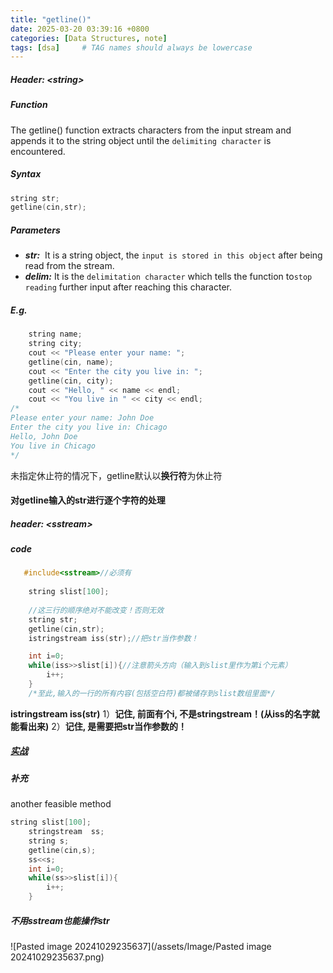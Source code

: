 ```yaml
---
title: "getline()"
date: 2025-03-20 03:39:16 +0800
categories: [Data Structures, note]
tags: [dsa]     # TAG names should always be lowercase
---
```

##### **Header: \<string>**

##### **Function**
The getline() function extracts characters from the input stream and appends it to the string object until the `delimiting character` is encountered.

##### **Syntax**
```cpp
string str;
getline(cin,str);
```

##### **Parameters**
- ***str:***  It is a string object, the `input is stored in this object` after being read from the stream.
- ***delim:*** It is the `delimitation character` which tells the function to`stop reading` further input after reaching this character.

##### **E.g.**
```cpp
    string name;
    string city;
    cout << "Please enter your name: ";
    getline(cin, name);
    cout << "Enter the city you live in: ";
    getline(cin, city);
    cout << "Hello, " << name << endl;
    cout << "You live in " << city << endl;
/*
Please enter your name: John Doe  
Enter the city you live in: Chicago  
Hello, John Doe  
You live in Chicago
*/
```

未指定休止符的情况下，getline默认以**换行符**为休止符

#### **对getline输入的str进行逐个字符的处理**
##### header: \<sstream>
##### code

```cpp
   #include<sstream>//必须有
   
	string slist[100];
	
    //这三行的顺序绝对不能改变！否则无效
    string str;
    getline(cin,str);
	istringstream iss(str);//把str当作参数！

    int i=0;
    while(iss>>slist[i]){//注意箭头方向（输入到slist里作为第i个元素）
        i++;
    }
    /*至此,输入的一行的所有内容(包括空白符)都被储存到slist数组里面*/
```

****istringstream iss(str)****
1）**记住, 前面有个i, 不是stringstream！(从iss的名字就能看出来)**
2）**记住, 是需要把str当作参数的！**

##### [实战](obsidian://open?vault=Obsidian%20Vault&file=Coding%2FProblems%2FExamTest2%20%E5%BE%AA%E7%8E%AF%E9%93%BE%E8%A1%A8)

##### 补充
another feasible method
```cpp
string slist[100];
    stringstream  ss;
    string s;
    getline(cin,s);
    ss<<s;
    int i=0;
    while(ss>>slist[i]){
        i++;
    }
```

##### 不用sstream也能操作str
![Pasted image 20241029235637](/assets/Image/Pasted image 20241029235637.png)
